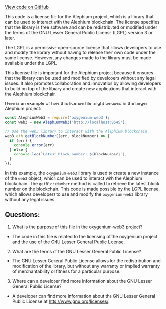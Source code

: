 [View code on GitHub](https://github.com/oxygenium/oxygenium-web3/packages/web3-wallet/configs/header.js)

This code is a license file for the Alephium project, which is a library that can be used to interact with the Alephium blockchain. The license specifies that the library is free software and can be redistributed or modified under the terms of the GNU Lesser General Public License (LGPL) version 3 or later.

The LGPL is a permissive open-source license that allows developers to use and modify the library without having to release their own code under the same license. However, any changes made to the library must be made available under the LGPL.

This license file is important for the Alephium project because it ensures that the library can be used and modified by developers without any legal issues. It also promotes collaboration and innovation by allowing developers to build on top of the library and create new applications that interact with the Alephium blockchain.

Here is an example of how this license file might be used in the larger Alephium project:

```javascript
const AlephiumWeb3 = require('oxygenium-web3');
const web3 = new AlephiumWeb3('http://localhost:8545');

// Use the web3 library to interact with the Alephium blockchain
web3.eth.getBlockNumber((err, blockNumber) => {
  if (err) {
    console.error(err);
  } else {
    console.log(`Latest block number: ${blockNumber}`);
  }
});
```

In this example, the `oxygenium-web3` library is used to create a new instance of the `web3` object, which can be used to interact with the Alephium blockchain. The `getBlockNumber` method is called to retrieve the latest block number on the blockchain. This code is made possible by the LGPL license, which allows developers to use and modify the `oxygenium-web3` library without any legal issues.
## Questions: 
 1. What is the purpose of this file in the oxygenium-web3 project?
- The code in this file is related to the licensing of the oxygenium project and the use of the GNU Lesser General Public License.

2. What are the terms of the GNU Lesser General Public License?
- The GNU Lesser General Public License allows for the redistribution and modification of the library, but without any warranty or implied warranty of merchantability or fitness for a particular purpose.

3. Where can a developer find more information about the GNU Lesser General Public License?
- A developer can find more information about the GNU Lesser General Public License at <http://www.gnu.org/licenses/>.